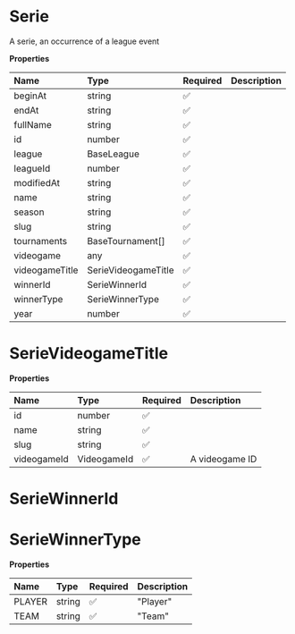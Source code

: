 # Serie

A serie, an occurrence of a league event

**Properties**

| Name           | Type                | Required | Description |
| :------------- | :------------------ | :------- | :---------- |
| beginAt        | string              | ✅       |             |
| endAt          | string              | ✅       |             |
| fullName       | string              | ✅       |             |
| id             | number              | ✅       |             |
| league         | BaseLeague          | ✅       |             |
| leagueId       | number              | ✅       |             |
| modifiedAt     | string              | ✅       |             |
| name           | string              | ✅       |             |
| season         | string              | ✅       |             |
| slug           | string              | ✅       |             |
| tournaments    | BaseTournament[]    | ✅       |             |
| videogame      | any                 | ✅       |             |
| videogameTitle | SerieVideogameTitle | ✅       |             |
| winnerId       | SerieWinnerId       | ✅       |             |
| winnerType     | SerieWinnerType     | ✅       |             |
| year           | number              | ✅       |             |

# SerieVideogameTitle

**Properties**

| Name        | Type        | Required | Description    |
| :---------- | :---------- | :------- | :------------- |
| id          | number      | ✅       |                |
| name        | string      | ✅       |                |
| slug        | string      | ✅       |                |
| videogameId | VideogameId | ✅       | A videogame ID |

# SerieWinnerId

# SerieWinnerType

**Properties**

| Name   | Type   | Required | Description |
| :----- | :----- | :------- | :---------- |
| PLAYER | string | ✅       | "Player"    |
| TEAM   | string | ✅       | "Team"      |

<!-- This file was generated by liblab | https://liblab.com/ -->
